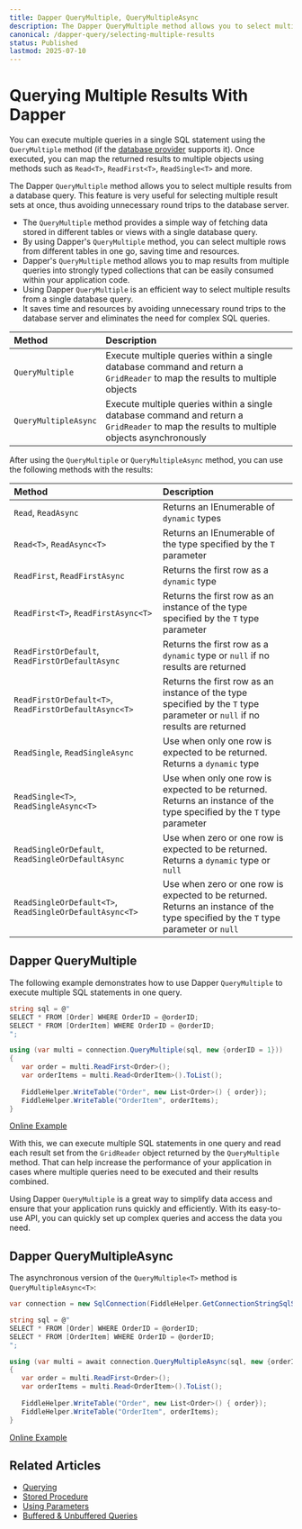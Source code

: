 ```yaml
---
title: Dapper QueryMultiple, QueryMultipleAsync
description: The Dapper QueryMultiple method allows you to select multiple results from a database in a single query and then, after reading those results, map them.
canonical: /dapper-query/selecting-multiple-results
status: Published
lastmod: 2025-07-10
---
```


# Querying Multiple Results With Dapper

You can execute multiple queries in a single SQL statement using the `QueryMultiple` method (if the [database provider](/database-providers) supports it). Once executed, you can map the returned results to multiple objects using methods such as `Read<T>`, `ReadFirst<T>`, `ReadSingle<T>` and more.

The Dapper `QueryMultiple` method allows you to select multiple results from a database query. This feature is very useful for selecting multiple result sets at once, thus avoiding unnecessary round trips to the database server. 

 - The `QueryMultiple` method provides a simple way of fetching data stored in different tables or views with a single database query. 
 - By using Dapper's `QueryMultiple` method, you can select multiple rows from different tables in one go, saving time and resources. 
 - Dapper's `QueryMultiple` method allows you to map results from multiple queries into strongly typed collections that can be easily consumed within your application code. 
 - Using Dapper `QueryMultiple` is an efficient way to select multiple results from a single database query. 
 - It saves time and resources by avoiding unnecessary round trips to the database server and eliminates the need for complex SQL queries. 

| Method | Description |
|:---|:---|
|`QueryMultiple` |  Execute multiple queries within a single database command and return a `GridReader` to map the results to multiple objects | 
|`QueryMultipleAsync` | Execute multiple queries within a single database command and return a `GridReader` to map the results to multiple objects asynchronously | 

After using the `QueryMultiple` or `QueryMultipleAsync` method, you can use the following methods with the results:

| Method | Description |
|:---|:---|
|`Read`, `ReadAsync` | Returns an IEnumerable of `dynamic` types | 
|`Read<T>`, `ReadAsync<T>` | Returns an IEnumerable of the type specified by the `T` parameter | 
|`ReadFirst`, `ReadFirstAsync` | Returns the first row as a `dynamic` type | 
|`ReadFirst<T>`, `ReadFirstAsync<T>` | Returns the first row as an instance of the type specified by the `T` type parameter | 
|`ReadFirstOrDefault`, `ReadFirstOrDefaultAsync` | Returns the first row as a `dynamic` type or `null` if no results are returned | 
|`ReadFirstOrDefault<T>`, `ReadFirstOrDefaultAsync<T>` | Returns the first row as an instance of the type specified by the `T` type parameter or `null` if no results are returned | 
|`ReadSingle`, `ReadSingleAsync` | Use when only one row is expected to be returned. Returns a `dynamic` type | 
|`ReadSingle<T>`, `ReadSingleAsync<T>` | Use when only one row is expected to be returned. Returns an instance of the type specified by the `T` type parameter | 
|`ReadSingleOrDefault`, `ReadSingleOrDefaultAsync` | Use when zero or one row is expected to be returned. Returns a `dynamic` type or `null` | 
|`ReadSingleOrDefault<T>`, `ReadSingleOrDefaultAsync<T>` | Use when zero or one row is expected to be returned. Returns an instance of the type specified by the `T` type parameter or `null` | 

## Dapper QueryMultiple

The following example demonstrates how to use Dapper `QueryMultiple` to execute multiple SQL statements in one query. 

```csharp
string sql = @"
SELECT * FROM [Order] WHERE OrderID = @orderID;
SELECT * FROM [OrderItem] WHERE OrderID = @orderID;
";

using (var multi = connection.QueryMultiple(sql, new {orderID = 1}))
{
   var order = multi.ReadFirst<Order>();
   var orderItems = multi.Read<OrderItem>().ToList();
 
   FiddleHelper.WriteTable("Order", new List<Order>() { order});
   FiddleHelper.WriteTable("OrderItem", orderItems);
}
```

[Online Example](https://dotnetfiddle.net/bHeSOS)

With this, we can execute multiple SQL statements in one query and read each result set from the `GridReader` object returned by the `QueryMultiple` method. That can help increase the performance of your application in cases where multiple queries need to be executed and their results combined. 

Using Dapper `QueryMultiple` is a great way to simplify data access and ensure that your application runs quickly and efficiently. With its easy-to-use API, you can quickly set up complex queries and access the data you need. 

## Dapper QueryMultipleAsync

The asynchronous version of the `QueryMultiple<T>`  method is `QueryMultipleAsync<T>`:

```csharp
var connection = new SqlConnection(FiddleHelper.GetConnectionStringSqlServer());

string sql = @"
SELECT * FROM [Order] WHERE OrderID = @orderID;
SELECT * FROM [OrderItem] WHERE OrderID = @orderID;
";

using (var multi = await connection.QueryMultipleAsync(sql, new {orderID = 1}))
{
   var order = multi.ReadFirst<Order>();
   var orderItems = multi.Read<OrderItem>().ToList();
 
   FiddleHelper.WriteTable("Order", new List<Order>() { order});
   FiddleHelper.WriteTable("OrderItem", orderItems);
}
```

[Online Example](https://dotnetfiddle.net/Zak9uk)

## Related Articles

- [Querying](/dapper-query)
- [Stored Procedure](/stored-procedures)
- [Using Parameters](/parameters)
- [Buffered & Unbuffered Queries](/misc/buffered-unbuffered)